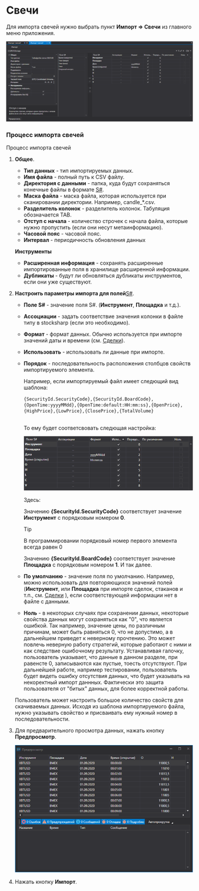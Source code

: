 # Свечи

Для импорта свечей нужно выбрать пункт **Импорт \=\> Свечи** из главного меню приложения.

![hydra import candles](../images/hydra_import_candles.png)

### Процесс импорта свечей

Процесс импорта свечей

1. **Общее**.
   - **Тип данных** \- тип импортируемых данных.
   - **Имя файла** \- полный путь к CSV файлу.
   - **Директория с данными** \- папка, куда будут сохраняться конечные файлы в формате [S\#](StockSharpAbout.md).
   - **Маска файла** \- маска файла, которая используется при сканировании директории. Например, candle\_\*.csv.
   - **Разделитель колонок** \- разделитель колонок. Табуляция обозначается TAB.
   - **Отступ с начала** \- количество строчек с начала файла, которые нужно пропустить (если они несут метаинформацию).
   - **Часовой пояс** \- часовой пояс.
   - **Интервал** \- периодичность обновления данных

   **Инструменты**
   - **Расширенная информация** \- сохранять расширенные импортированные поля в хранилище расширенной информации.
   - **Дубликаты** \- будут ли обновляться дубликаты инструментов, если они уже существуют.
2. **Настроить параметры импорта для полей**[S\#](StockSharpAbout.md).
   - **Поле S\#** \- значение поля S\#. (**Инструмент**, **Площадка** и т.д.).
   - **Ассоциации** \- задать соответствие значения колонки в файле типу в stocksharp (если это необходимо).
   - **Формат** \- формат данных. Обычно используется при импорте значений даты и времени (см. [Сделки](HydraImportTrades.md)).
   - **Использовать** \- использовать ли данные при импорте.
   - **Порядок** \- последовательность расположения столбцов свойств импортируемого элемента.

     Например, если импортируемый файл имеет следющий вид шаблона: 

     ```none
     {SecurityId.SecurityCode},{SecurityId.BoardCode},{OpenTime:yyyyMMdd},{OpenTime:default:HH:mm:ss},{OpenPrice},{HighPrice},{LowPrice},{ClosePrice},{TotalVolume}
     	  				
     ```

     То ему будет соответсвовать следющая настройка:

     ![hydra import prop candles](../images/hydra_import_prop_candles.png)

     Здесь:

     Значению **{SecurityId.SecurityCode}** соответствует значение **Инструмент** с порядковым номером **0**. 

     > [!TIP]
     > В программировании порядковый номер первого элемента всегда равен 0

     Значению **{SecurityId.BoardCode}** соответствует значение **Площадка** с порядковым номером **1**. И так далее. 
   - **По умолчанию** \- значение поля по умолчанию. Например, можно использовать для повторяющихся значений полей (**Инструмент**, или **Площадка** при импорте сделок, стаканов и т.п., см. [Сделки](HydraImportTrades.md) ), если соответствующей информации нет в файле с данными.
   - **Ноль** \- в некоторых случаях при сохранении данных, некоторые свойства данных могут сохраняться как "0", что является ошибкой. Так например, значение цены, по различным причинам, может быть равняться 0, что не допустимо, а в дальнейшем приведет к неверному прочтению. Это может повлечь неверную работу стратегий, которые работают с ними и как следствие ошибочному результату. Устанавливая галочку, пользователь указывает, что данные в данном разделе, при равенсте 0, записываются как пустые, тоесть отсутствуют. При дальнейшей работе, например тестировании, пользователь будет видеть ошибку отсутствия данных, что будет указывать на некоректный импорт даннных. Фактически это защита пользователя от "битых" данных, для более корректной работы. 

   Пользователь может настроить большое количество свойств для скачиваемых данных. Исходя из шаблона импортируемого файла, нужно указывать свойство и присваивать ему нужный номер в последовательности. 
3. Для предварительного просмотра данных, нажать кнопку **Предпросмотр**.

   ![hydra import preview candles](../images/hydra_import_preview_candles.png)
4. Нажать кнопку **Импорт**.
